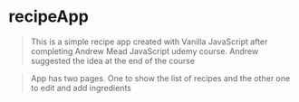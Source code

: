 # recipeApp

> This is a simple recipe app created with Vanilla JavaScript after completing Andrew Mead JavaScript udemy course. Andrew suggested the idea at the end of the course

> App has two pages. One to show the list of recipes and the other one to edit and add ingredients
